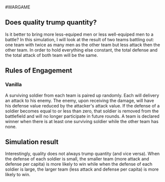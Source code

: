 #WARGAME
## Does quality trump quantity?
Is it better to bring more less-equiped men or less well-equiped men to a battle? In this 
simulation, I will look at the result of two teams battling out: one team with twice as 
many men as the other team but less attack then the other team. In order to hold everything
else constant, the total defense and the total attack of both team will be the same.

## Rules of Engagement
### Vanilla
A surviving soldier from each team is paired up randomly. Each will delivery an attack to
his enemy. The enemy, upon receiving the damage, will have his defense value reduced by
the attacker's attack value. If the defense of a soldier becomes equal to or less than zero,
that soldier is removed from the battlefield and will no longer participate in future rounds.
A team is declared winner when there is at least one surviving soldier while the other team
has none.

## Simulation result
Interestingly, quality does not always trump quantity (and vice versa). When the defense of
each soldier is small, the smaller team (more attack and defense per capita) is more likely to win while
when the defense of each soldier is large, the larger team (less attack and defense per capita) is more
likely to win.

